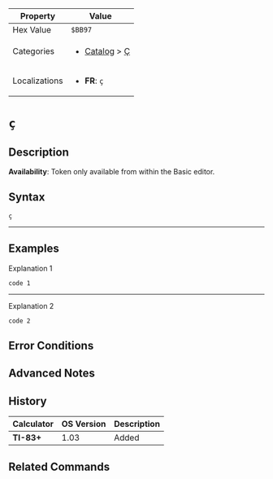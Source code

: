 | Property      | Value |
|---------------|-------|
| Hex Value     | `$BB97`|
| Categories    | <ul><li>[Catalog](../categories/Catalog.md) > [Ç](../categories/Catalog.md#Ç)</li></ul> |
| Localizations | <ul><li><b>FR</b>: `ç`</li></ul> |

# `ç`

## Description



<b>Availability</b>: Token only available from within the Basic editor.

## Syntax
`ç`

<hr>

## Examples

Explanation 1
```ti-basic
code 1
```
---
Explanation 2
```ti-basic
code 2
```

## Error Conditions


## Advanced Notes


## History
| Calculator | OS Version | Description |
|------------|------------|-------------|
| <b>TI-83+</b> | 1.03 | Added

## Related Commands

    
